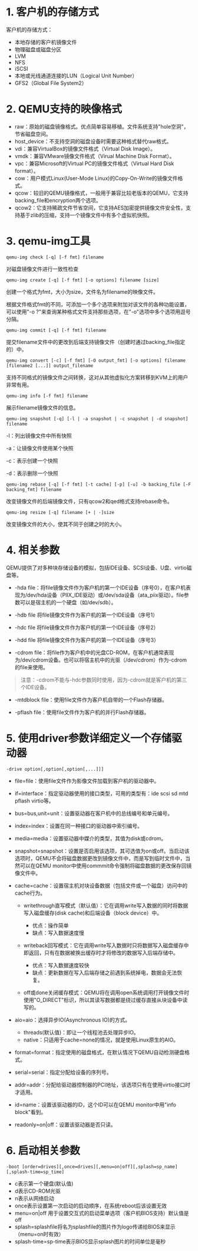# 1. 客户机的存储方式

客户机的存储方式：
- 本地存储的客户机镜像文件
- 物理磁盘或磁盘分区
- LVM
- NFS
- iSCSI
- 本地或光线通道连接的LUN（Logical Unit Number）
- GFS2（Global File System2）

# 2. QEMU支持的映像格式

- raw：原始的磁盘镜像格式。优点简单容易移植。文件系统支持"hole空洞"，节省磁盘空间。
- host_device：不支持空洞的磁盘设备时需要这种格式替代raw格式。
- vdi：兼容VirtualBox的镜像文件格式（Virtual Disk Image）。
- vmdk：兼容VMware镜像文件格式（Virual Machine Disk Format）。
- vpc：兼容Microsoft的Virtual PC的镜像文件格式（Virtual Hard Disk format）。
- cow：用户模式Linux(User-Mode Linux)的Copy-On-Write的镜像文件格式。
- qcow：较旧的QEMU镜像格式，一般用于兼容比较老版本的QEMU，它支持backing_file和encryption两个选项。
- qcow2：它支持稀疏文件节省空间，它支持AES加密提供镜像文件安全性，支持基于zlib的压缩，支持一个镜像文件中有多个虚拟机快照。

# 3. qemu-img工具
```
qemu-img check [-q] [-f fmt] filename
```
对磁盘镜像文件进行一致性检查

```
qemu-img create [-q] [-f fmt] [-o options] filename [size]
```
创建一个格式为fmt，大小为size，文件名为filename的映像文件。

根据文件格式fmt的不同，可添加一个多个选项来附加对该文件的各种功能设置，可以使用"-o ?"来查询某种格式文件支持那些选项，在"-o"选项中多个选项用逗号分隔。

```
qemu-img commit [-q] [-f fmt] filename
```

提交filename文件中的更改到后端支持镜像文件（创建时通过backing_file指定的）中。

```
qemu-img convert [-c] [-f fmt] [-O output_fmt] [-o options] filename [filename2 [...]] output_filename
```
支持不同格式的镜像文件之间转换，这对从其他虚拟化方案转移到KVM上的用户非常有用。


```
qemu-img info [-f fmt] filename
```
展示filename镜像文件的信息。

```
qemu-img snapshot [-q] [-l | -a snapshot | -c snapshot | -d snapshot] filename
```
-l：列出镜像文件中所有快照

-a：让镜像文件使用某个快照

-c：表示创建一个快照

-d：表示删除一个快照

```
qemu-img rebase [-q] [-f fmt] [-t cache] [-p] [-u] -b backing_file [-F backing_fmt] filename
```
改变镜像文件的后端镜像文件，只有qcow2和qed格式支持rebase命令。

```
qemu-img resize [-q] filename [+ | -]size
```

改变镜像文件的大小，使其不同于创建之时的大小。



# 4. 相关参数

QEMU提供了对多种块存储设备的模拟，包括IDE设备、SCSI设备、U盘、virtio磁盘等。

- -hda file：将file镜像文件作为客户机的第一个IDE设备（序号0），在客户机表现为/dev/hda设备（PIIX_IDE驱动）或/dev/sda设备（ata_piix驱动）。file参数可以是宿主机的一个硬盘（如/dev/sdb）。

- -hdb file 将file镜像文件作为客户机的第一个IDE设备（序号1）

- -hdc file 将file镜像文件作为客户机的第一个IDE设备（序号2）

- -hdd file 将file镜像文件作为客户机的第一个IDE设备（序号3）

- -cdrom file：将file作为客户机中的光盘CD-ROM，在客户机通常表现为/dev/cdrom设备。也可以将宿主机中的光驱（/dev/cdrom）作为-cdrom的file来使用。
	
> 注意：-cdrom不能与-hdc参数同时使用，因为-cdrom就是客户机的第三个IDE设备。

- -mtdblock file：使用file文件作为客户机自带的一个Flash存储器。

- -pflash file：使用file文件作为客户机的并行Flash存储器。

# 5. 使用driver参数详细定义一个存储驱动器
```
-drive option[,option[,option[,...]]]
```
- file=file：使用file文件作为影像文件加载到客户机的驱动器中。
- if=interface：指定驱动器使用的接口类型，可用的类型有：ide scsi sd mtd pflash virtio等。
- bus=bus,unit=unit：设置驱动器在客户机中的总线编号和单元编号。
- index=index：设置在同一种接口的驱动器中索引编号。
- media=media：设置驱动器中媒介的类型，其值为disk或cdrom。
- snapshot=snapshot：设置是否启用该选项，其可选值为on或off。当启动该选项时，QEMU不会将磁盘数据更改到镜像文件中，而是写到临时文件中，当然可以在QEMU monitor中使用commmit命令强制将磁盘数据的更改保存回镜像文件中。
- cache=cache：设置宿主机对块设备数据（包括文件或一个磁盘）访问中的cache行为。
    - writethrough直写模式（默认值）：它在调用write写入数据的同时将数据写入磁盘缓存(disk cache)和后端设备（block device）中。
        - 优点：操作简单
        - 缺点：写入数据速度慢
        
    - writeback回写模式：它在调用write写入数据时只将数据写入磁盘缓存中即返回，只有在数据被换出缓存时才将修改的数据写入后端存储中。
	    - 优点：写入数据速度较快
		- 缺点：更新数据在写入后端存储之前遇到系统掉电，数据会无法恢复。
    - off或done关闭缓存模式：QEMU将在调用open系统调用打开镜像文件时使用"O_DIRECT"标识，所以其读写数据都是绕过缓存直接从块设备中读写的。

- aio=aio：选择异步IO(Asynchronous IO)的方式。
    - threads(默认值)：即让一个线程池去处理异步IO。
	- native：只适用于cache=none的情况，就是使用Linux原生的AIO。
- format=format：指定使用的磁盘格式，在默认情况下QEMU自动检测硬盘格式。
- serial=serial：指定分配给设备的序列号。
- addr=addr：分配给驱动器控制器的PCI地址，该选项只有在使用virtio接口时才适用。
- id=name：设置该驱动器的ID，这个ID可以在QEMU monitor中用"info block"看到。
- readonly=on|off：设置该驱动器是否只读。

# 6. 启动相关参数

```
-boot [order=drives][,once=drives][,menu=on|off][,splash=sp_name][,splash-time=sp_time]
```
- c表示第一个硬盘(默认值)
- d表示CD-ROM光驱
- n表示从网络启动
- once表示设置第一次启动的启动顺序，在系统reboot后该设置无效
- menu=on|off 用于设置交互式的启动菜单选项（客户机BIOS支持）默认值是off
- splash=splashfile将名为splashfile的图片作为logo传递给BIOS来显示（menu=on时有效）
- splash-time=sp-time表示BIOS显示splash图片的时间单位是毫秒



	
